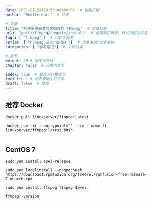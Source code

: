 ```yaml
---
date: 2021-02-22T10:56:09+08:00  # 创建日期
author: "Rustle Karl"  # 作者

# 文章
title: "各种系统安装官方编译的 FFmpeg"  # 文章标题
url:  "posts/ffmpeg/compile/install"  # 设置网页链接，默认使用文件名
tags: [ "ffmpeg" ]  # 自定义标签
series: [ "FFmpeg 从入门到放弃"]  # 文章主题/文章系列
categories: [ "学习笔记"]  # 文章分类

# 章节
weight: 20 # 排序优先级
chapter: false  # 设置为章节

index: true  # 是否可以被索引
toc: true  # 是否自动生成目录
draft: false  # 草稿
---
```


## 推荐 Docker

```shell
docker pull linuxserver/ffmpeg:latest
```

```shell
docker run -it --entrypoint="" --rm --name ff linuxserver/ffmpeg:latest bash
```


```shell

```





## CentOS 7

```shell
sudo yum install epel-release
```

```shell
sudo yum localinstall --nogpgcheck https://download1.rpmfusion.org/free/el/rpmfusion-free-release-7.noarch.rpm
```

```shell
sudo yum install ffmpeg ffmpeg-devel
```

```shell
ffmpeg -version
```

```shell

```


```shell

```


```shell

```



